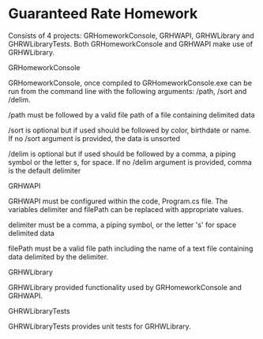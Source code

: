 # Guaranteed Rate Homework

 Consists of 4 projects: GRHomeworkConsole, GRHWAPI, GRHWLibrary and GHRWLibraryTests. Both GRHomeworkConsole and GRHWAPI make use of GRHWLibrary.
 
 GRHomeworkConsole
 
 GRHomeworkConsole, once compiled to GRHomeworkConsole.exe can be run from the command line with the following arguments: /path, /sort and /delim. 
 
 /path must be followed by a valid file path of a file containing delimited data 
 
 /sort is optional but if used should be followed by color, birthdate or name. If no /sort argument is provided, the data is unsorted
 
 /delim is optional but if used should be followed by a comma, a piping symbol or the letter s, for space. If no /delim argument is provided, comma is the default delimiter
 
 GRHWAPI
 
GRHWAPI must be configured within the code, Program.cs file. The variables delimiter
and filePath can be replaced with appropriate values. 

delimiter must be a comma, a piping symbol, or the letter 's' for space delimited data

filePath must be a valid file path including the name of a text file containing data delimited by the delimiter.

GRHWLibrary

GRHWLibrary provided functionality used by GRHomeworkConsole and GRHWAPI. 

GHRWLibraryTests

GHRWLibraryTests provides unit tests for GRHWLibrary.
